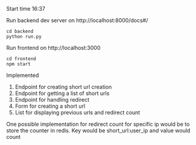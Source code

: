 Start time 16:37

Run backend dev server on 
http://localhost:8000/docs#/
```
cd backend
python run.py
```

Run frontend on http://localhost:3000
```
cd frontend
npm start
```


Implemented 
1) Endpoint for creating short url creation
2) Endpoint for getting a list of short urls
3) Endpoint for handling redirect
4) Form for creating a short url
5) List for displaying previous urls and redirect count

One possible implementation for redirect count for specific ip would be to
store the counter in redis. 
Key would be short_url:user_ip and value would count 